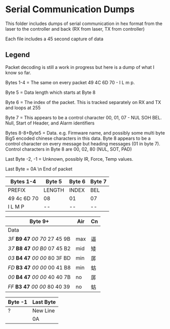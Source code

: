# Serial Communication Dumps

This folder includes dumps of serial communication in hex format from the laser to the controller and back (RX from laser, TX from controller)

Each file includes a 45 second capture of data

## Legend

Packet decoding is still a work in progress but here is a dump of what I know so far.

Bytes 1-4 = The same on every packet 49 4C 6D 70  - I L m p.

Byte 5 = Data length which starts at Byte 8

Byte 6 = The index of the packet. This is tracked separately on RX and TX and loops at 255

Byte 7 =  This appears to be a control character 00, 01, 07 - NUL SOH BEL. Null, Start of Header, and Alarm identifiers

Bytes 8-8+Byte5 = Data. e.g. Firmware name, and possibly some multi byte Big5 encoded chinese characters in this data. Byte 8 appears to be a control character on every message but heading messages (01 in byte 7). Control characters in Byte 8 are 00, 02, 80 (NUL, SOT, PAD)

Last Byte -2, -1 = Unknown, possibly IR, Force, Temp values.

Last Byte = 0A \n End of packet

| Bytes 1-4    | Byte 5 | Byte 6 |  Byte 7 | 
|--------------|--------|--------|---------|
| PREFIX       | LENGTH | INDEX  |   BEL   |
| 49 4c 6D 70  |   08   |   01   |   07    |
| I  L  M  P   |   --   |   --   |   --    |


| Byte 9+                         | Air| Cn |
|---------------------------------|-----|----|
| Data                            |     |    |   
| *3F* **B9 47** *00 70* 27 45 9B | max | 逼 |
| *37* **B8 47** *00 B0* 07 45 B2 | mid | 矮 |
| *03* **B4 47** *00 00* 80 3F BD | min | 孱 |
| *FD* **B3 47** *00 00* 00 41 B8 | min | 蛄 |
| *00* **B4 47** *00 00* 40 40 7B | no  | 孱 |
| *FF* **B3 47** *00 00* 80 40 39 | no  | 蛄 |


| Byte -1 | Last Byte |
|---------|-----------|
|    ?    | New Line  |
|         |    0A     |